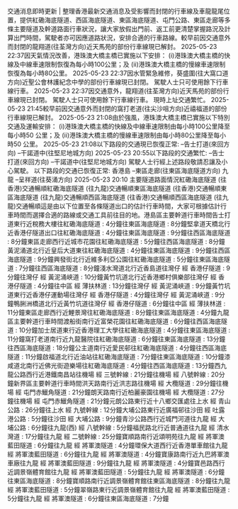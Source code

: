 交通消息即時更新 | 整理香港最新交通消息及受影響而封閉的行車線及車龍龍尾位置，提供紅磡海底隧道、西區海底隧道、東區海底隧道、屯門公路、東區走廊等多條主要隧道及幹道路面行車狀況，讓大家放假出門前、返工前更清楚掌握路況及計算出門時間，駕駛者亦可因應道路狀況，安排合適的行車路線。較早前因交通意外而封閉的龍翔道(往荃灣方向)近天馬苑的部份行車線現已解封。 2025-05-23 22:37因天氣情況改善，港珠澳大橋主橋已實施以下安排： (i)港珠澳大橋主橋的快線及中線車速限制恢復為每小時100公里；及 (ii)港珠澳大橋主橋的慢線車速限制恢復為每小時80公里。 2025-05-23 22:37因水管緊急維修，葵盛圍(往大窩口道方向)近聖公會林護紀念中學的部份行車線現已封閉。 駕駛人士只可使用餘下行車線行車。 2025-05-23 22:37因交通意外，龍翔道(往荃灣方向)近天馬苑的部份行車線現已封閉。 駕駛人士只可使用餘下行車線行車。 現時上址交通繁忙。 2025-05-23 21:45較早前因交通意外而封閉的窩打老道(往尖沙咀方向)近禧福道的部份行車線現已解封。 2025-05-23 21:08由於強風，港珠澳大橋主橋已實施以下特別交通及運輸安排： (i)港珠澳大橋主橋的快線及中線車速限制由每小時100公里降至每小時50 公里；及 (ii)港珠澳大橋主橋的慢線車速限制由每小時80公里降至每小時50 公里。 2025-05-23 21:08以下路段的交通現已恢復正常: –告士打道(來回方向) –干諾道中(往堅尼地城方向) 2025-05-23 20:55以下路段的交通繁忙: –告士打道(來回方向) –干諾道中(往堅尼地城方向) 駕駛人士行經上述路段敬請忍讓及小心駕駛。 以下路段的交通已恢復正常: 香港島 –東區走廊(往東區海底隧道方向) 九龍 –呈祥道(往葵涌方向) 2025-05-23 20:10 主要隧道路面情況紅磡海底隧道 (往香港)交通暢順紅磡海底隧道 (往九龍)交通暢順東區海底隧道 (往香港)交通暢順東區海底隧道 (往九龍)交通暢順西區海底隧道 (往香港)交通暢順西區海底隧道 (往九龍)交通暢順這是由以下位置至各條隧道出口的估計行車時間，大家可根據估計行車時間而選擇合適的路線或交通工具前往目的地。港島區主要幹道行車時間告士打道東行近稅務大樓往紅磡海底隧道 : 4分鐘往東區海底隧道 : 8分鐘堅拿道天橋北行近香港仔隧道出口往紅磡海底隧道 : 4分鐘往東區海底隧道 : 9分鐘往西區海底隧道 : 8分鐘東區走廊西行近城市花園往紅磡海底隧道 : 5分鐘往西區海底隧道 : 8分鐘黃泥涌道北行近皇后大道東往紅磡海底隧道 : 4分鐘往東區海底隧道 : 9分鐘往西區海底隧道 : 9分鐘興發街北行近維多利亞公園往紅磡海底隧道 : 5分鐘往東區海底隧道 : 7分鐘往西區海底隧道 : 8分鐘淺水灣道北行近香島道往灣仔 經 香港仔隧道 : 9分鐘往灣仔 經 黃泥涌峽道 : 10分鐘黃竹坑道北行近香港鄉村俱樂部往灣仔 經 香港仔隧道 : 4分鐘往中區 經 薄扶林道 : 13分鐘往灣仔 經 黃泥涌峽道 : 9分鐘黃竹坑道東行近香港仔運動場往灣仔 經 香港仔隧道 : 4分鐘往灣仔 經 黃泥涌峽道 : 9分鐘鴨脷洲橋道北行近黃竹坑道往灣仔 經 香港仔隧道 : 6分鐘往中區 經 薄扶林道 : 11分鐘東區走廊西行近鯉景灣往紅磡海底隧道 : 8分鐘往東區海底隧道 : 4分鐘九龍區主要幹道行車時間渡船街南行近富榮花園往紅磡海底隧道 : 6分鐘往西區海底隧道 : 10分鐘加士居道東行近香港理工大學往紅磡海底隧道 : 4分鐘往東區海底隧道 : 11分鐘窩打老道南行近九龍醫院往紅磡海底隧道 : 6分鐘往東區海底隧道 : 13分鐘往西區海底隧道 : 18分鐘公主道南行近愛民邨往紅磡海底隧道 : 4分鐘往西區海底隧道 : 11分鐘啟福道北行近油站往紅磡海底隧道 : 7分鐘往東區海底隧道 : 10分鐘漆咸道北南行近佛光街遊樂場往紅磡海底隧道 : 4分鐘往西區海底隧道 : 13分鐘西九龍公路西行近港鐵南昌站往機場 經 三號幹線 : 21分鐘往機場 經 八號幹線 : 20分鐘新界區主要幹道行車時間洪天路南行近洪志路往機場 經 大欖隧道 : 29分鐘往機場 經 屯門赤鱲角隧道 : 21分鐘朗天路南行近柏麗豪園往機場 經 大欖隧道 : 27分鐘往機場 經 屯門赤鱲角隧道 : 21分鐘元朗公路東行近十八鄉交匯處往上水 經 青山公路 : 26分鐘往上水 經 九號幹線 : 12分鐘大埔公路東行近廣福邨往沙田 經 吐露港公路 : 5分鐘往沙田 經 大埔公路 : 9分鐘青沙公路西行近城門河道往九龍 經 大埔公路 : 6分鐘往九龍(西) 經 八號幹線 : 5分鐘福民路北行近普通道往九龍 經 清水灣道 : 17分鐘往九龍 經 二號幹線 : 25分鐘寶順路南行近頌明苑往九龍 經 將軍澳藍田隧道 : 6分鐘往九龍 經 將軍澳隧道 : 4分鐘環保大道西行近香港單車館往九龍 經 將軍澳藍田隧道 : 6分鐘往九龍 經 將軍澳隧道 : 4分鐘寶康路南行近九巴將軍澳車廠往九龍 經 將軍澳藍田隧道 : 9分鐘往九龍 經 將軍澳隧道 : 4分鐘寶邑路西行近調景嶺體育館往九龍 經 將軍澳藍田隧道 : 5分鐘往九龍 經 將軍澳隧道 : 6分鐘往東區海底隧道 : 8分鐘寶順路南行近調景嶺體育館往東區海底隧道 : 8分鐘往九龍 經 將軍澳藍田隧道 : 5分鐘翠嶺路東行近調景嶺體育館往九龍 經 將軍澳藍田隧道 : 5分鐘往九龍 經 將軍澳隧道 : 6分鐘往東區海底隧道 : 7分鐘